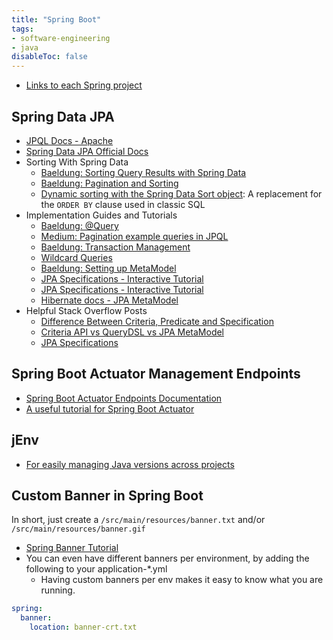 ```yaml
---
title: "Spring Boot"
tags:
- software-engineering
- java
disableToc: false
---
```


- [Links to each Spring project](https://spring.io/projects)

## Spring Data JPA
- [JPQL Docs - Apache](https://openjpa.apache.org/builds/1.0.1/apache-openjpa-1.0.1/docs/manual/jpa_overview_query.html)
- [Spring Data JPA Official Docs](https://docs.spring.io/spring-data/jpa/docs/current/reference/html/)
- Sorting With Spring Data
	- [Baeldung: Sorting Query Results with Spring Data](https://www.baeldung.com/spring-data-sorting)
	- [Baeldung: Pagination and Sorting](https://www.baeldung.com/spring-data-jpa-pagination-sorting)
	- [Dynamic sorting with the Spring Data Sort object](https://attacomsian.com/blog/spring-data-jpa-sorting): A replacement for the `ORDER BY` clause used in classic SQL
- Implementation Guides and Tutorials
	- [Baeldung: @Query](https://www.baeldung.com/spring-data-jpa-query)
	- [Medium: Pagination example queries in JPQL](https://medium.com/@sindepal/spring-data-jpa-query-and-pageable-15f8c3e7fe4e)
	- [Baeldung: Transaction Management](https://www.baeldung.com/transaction-configuration-with-jpa-and-spring)
	- [Wildcard Queries](https://www.amitph.com/spring-data-jpa-wildcard-query/)
	- [Baeldung: Setting up MetaModel](https://www.baeldung.com/hibernate-criteria-queries-metamodel)
	- [JPA Specifications - Interactive Tutorial](https://www.logicbig.com/tutorials/spring-framework/spring-data/combined-specifications.html)
	- [JPA Specifications - Interactive Tutorial](https://www.logicbig.com/tutorials/spring-framework/spring-data/combined-specifications.html)
	- [Hibernate docs - JPA MetaModel](https://docs.jboss.org/hibernate/jpamodelgen/1.0/reference/en-US/html_single/#whatisit)
- Helpful Stack Overflow Posts
	- [Difference Between Criteria, Predicate and Specification](https://stackoverflow.com/questions/47469861/what-is-the-difference-between-a-criteria-a-predicate-and-a-specification)
	- [Criteria API vs QueryDSL vs JPA MetaModel](https://stackoverflow.com/questions/53325506/criteria-api-vs-querydsl-vs-jpa-metamodel)
	- [JPA Specifications](https://stackoverflow.com/questions/48647847/jpa-specifications-by-example)


## Spring Boot Actuator Management Endpoints
- [Spring Boot Actuator Endpoints Documentation](https://docs.spring.io/spring-boot/docs/current/reference/htmlsingle/#actuator.endpoints)
- [A useful tutorial for Spring Boot Actuator](https://howtodoinjava.com/spring-boot/actuator-endpoints-example/)

## jEnv
- [For easily managing Java versions across projects](https://www.jenv.be/)

## Custom Banner in Spring Boot
In short, just create a `/src/main/resources/banner.txt` and/or `/src/main/resources/banner.gif`  
- [Spring Banner Tutorial](https://springhow.com/spring-boot-startup-banner/)
- You can even have different banners per environment, by adding the following to your application-\*.yml
	- Having custom banners per env makes it easy to know what you are running.
```yml
spring:
  banner:
    location: banner-crt.txt
```